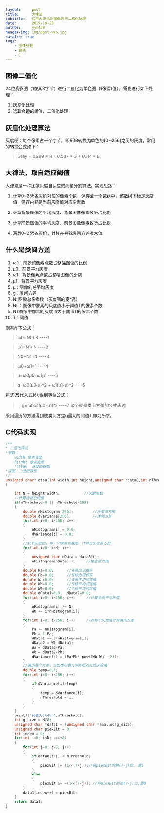 ```yaml
---
layout:     post
title:      大律法
subtitle:   应用大律法对图像进行二值化处理
date:       2019-10-25
author:     yym439
header-img: img/post-web.jpg
catalog: true
tags:
    - 图像处理
    - 算法
    - C
---
```


## 图像二值化

24位真彩图（1像素3字节）进行二值化为单色图（1像素1位），需要进行如下处理：
1. 灰度化处理
2. 选取合适的阈值，二值化处理


## 灰度化处理算法

灰度图：每个像素占一个字节，即RGB转换为单色的[0 ~256]之间的灰度，常用的转换公式如下：

> Gray = 0.299 * R + 0.587 * G + 0.114 * B;


## 大律法，取自适应阈值

大津法是一种图像灰度自适应的阈值分割算法。实现思路：

1. 计算0~255各灰阶对应的像素个数，保存至一个数组中，该数组下标是灰度值，保存内容是当前灰度值对应像素数

2. 计算背景图像的平均灰度、背景图像像素数所占比例

3. 计算前景图像的平均灰度、前景图像像素数所占比例

4. 遍历0~255各灰阶，计算并寻找类间方差极大值

## 什么是类间方差

1. ω0：前景的像素点数占整幅图像的比例
2. μ0：前景平均灰度
3. ω1：背景像素点数占整幅图像的比例
4. μ1：背景平均灰度
5. μ：图像的总平均灰度
6. g：类间方差
7. N: 图像总像素数（灰度图的宽*高）
8. N0：图像中像素的灰度值小于阈值T的像素个数
9. N1:图像中像素的灰度值大于阈值T的像素个数
10. T：阈值

则有如下公式：
> ω0=N0/ N  ----1

> ω1=N1/ N  ----2

> N0+N1=N  ----3

> ω0+ω1=1  ----4

> μ=ω0*μ0+ω1*μ1  ----5

> g=ω0(μ0-μ)^2 + ω1(μ1-μ)^2   ----6

将式(5)代入式(6),得到等价公式：
>　g=ω0ω1(μ0-μ1)^2  ----7 这个就是类间方差的公式表述

采用遍历的方法得到使类间方差g最大的阈值T,即为所求。


## C代码实现
``` C 
/**
* 二值化算法
*参数：
    width 像素宽度
    height 像素高度
    *data8  灰度图数据
*返回：二值图数据
*/
unsigned char* otsu(int width,int height,unsigned char *data8,int nThreshold)
{

    int N = height*width;           //总像素数
    //计算自适应阈值
    if(nThreshold<0 || nThreshold>255)
    {
        double nHistogram[256];         //灰度直方图
        double dVariance[256];          //类间方差
        for(int i=0; i<256; i++)
        {
            nHistogram[i] = 0.0;
            dVariance[i] = 0.0;
        }
        //获取灰度图，每一个像素点数据，计算出灰度直方图
        for(int i=0; i<N; i++)
        {
            unsigned char nData = data8[i];
            nHistogram[nData]++;     //建立直方图
        }
        double Pa=0.0;      //背景出现概率
        double Pb=0.0;      //目标出现概率
        double Wa=0.0;      //背景平均灰度值
        double Wb=0.0;      //目标平均灰度值
        double W0=0.0;      //全局平均灰度值
        double dData1=0.0,  dData2=0.0;
        for(int i=0; i<256; i++)     //计算全局平均灰度
        {
            nHistogram[i] /= N;
            W0 += i*nHistogram[i];
        }
        for(int i=0; i<256; i++)     //对每个灰度值计算类间方差
        {
            Pa += nHistogram[i];
            Pb = 1-Pa;
            dData1 += i*nHistogram[i];
            dData2 = W0-dData1;
            Wa = dData1/Pa;
            Wb = dData2/Pb;
            dVariance[i] = (Pa*Pb* pow((Wb-Wa), 2));
        }
        //遍历每个方差，求取类间最大方差所对应的灰度值
        double temp=0.0;
        for(int i=0; i<256; i++)
        {
            if(dVariance[i]>temp)
            {
                temp = dVariance[i];
                nThreshold = i;
            }
        }
    }
    printf("阈值为:%d\n",nThreshold);
    int g_size = N/8;
    unsigned char *data1 = (unsigned char *)malloc(g_size);
    unsigned char piexBit = 0;
    int index = 0;
    for(int i=0; i<N; i=i+8)
    {
        for(int j=0; j<8; j++)
        {
            if(data8[i+j] < nThreshold)
            {
                piexBit |= (1<<(7-j));//将piexBit的第(7-j)位, 置1
            }
            else
            {
                piexBit &= ~(1<<(7-j)); //将piexBit的第(7-j)位,置0
        }
        data1[index++] = piexBit;
    }
    return data1;
}
```
